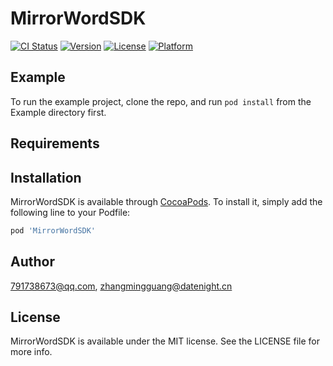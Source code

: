 # MirrorWordSDK

[![CI Status](https://img.shields.io/travis/791738673@qq.com/MirrorWordSDK.svg?style=flat)](https://travis-ci.org/791738673@qq.com/MirrorWordSDK)
[![Version](https://img.shields.io/cocoapods/v/MirrorWordSDK.svg?style=flat)](https://cocoapods.org/pods/MirrorWordSDK)
[![License](https://img.shields.io/cocoapods/l/MirrorWordSDK.svg?style=flat)](https://cocoapods.org/pods/MirrorWordSDK)
[![Platform](https://img.shields.io/cocoapods/p/MirrorWordSDK.svg?style=flat)](https://cocoapods.org/pods/MirrorWordSDK)

## Example

To run the example project, clone the repo, and run `pod install` from the Example directory first.

## Requirements

## Installation

MirrorWordSDK is available through [CocoaPods](https://cocoapods.org). To install
it, simply add the following line to your Podfile:

```ruby
pod 'MirrorWordSDK'
```

## Author

791738673@qq.com, zhangmingguang@datenight.cn

## License

MirrorWordSDK is available under the MIT license. See the LICENSE file for more info.
